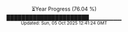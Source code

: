 <p align="center">
⏳Year Progress (76.04 %) <br>
██████████████████████▁▁▁▁▁▁▁▁ <br>
<sub>Updated: Sun, 05 Oct 2025 12:41:24 GMT</sub>
</p>

